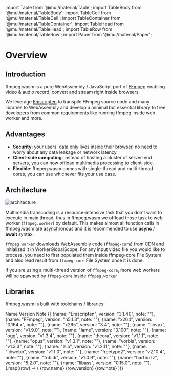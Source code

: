 import Table from '@mui/material/Table';
import TableBody from '@mui/material/TableBody';
import TableCell from '@mui/material/TableCell';
import TableContainer from '@mui/material/TableContainer';
import TableHead from '@mui/material/TableHead';
import TableRow from '@mui/material/TableRow';
import Paper from '@mui/material/Paper';

# Overview

## Introduction

ffmpeg.wasm is a pure WebAssembly / JavaScript port of [FFmpeg](https://www.ffmpeg.org/)
enabling video & audio record, convert and stream right inside browsers.

We leverage
[Emscripten](https://emscripten.org/) to transpile FFmpeg source code and many
libraries to WebAssembly and develop a minimal but essential library to free
developers from common requirements like running ffmpeg inside web worker and
more.

## Advantages

- **Security**: your users' data only lives inside their browser, no need to
    worry about any data leakage or network latency.
- **Client-side computing**: instead of hosting a cluster of server-end servers,
    you can now offload multimedia processing to client-side.
- **Flexible**: ffmpeg.wasm comes with single-thread and multi-thread cores, you
    can use whichever fits your use case.

## Architecture

![architecture](/img/ffmpegwasm-arch.png)

Multimedia transcoding is a resource-intensive task that you don't want to
execute in main thread, thus in ffmpeg.wasm we offload those task to web worker
(`ffmpeg.worker`) by default. This makes almost all function calls in ffmpeg.wasm
are asynchronous and it is recommended to use **async** / **await** syntax.

`ffmpeg.worker` downloads WebAssembly code (`ffmpeg-core`) from CDN
and initialized it in WorkerGlobalScope. For any input video file you would like
to process, you need to first populated them inside ffmpeg-core File System and
also read result from `ffmpeg-core` File System once it is done.

If you are using a multi-thread version of `ffmpeg-core`, more web workers will
be spawned by `ffmpeg-core` inside `ffmpeg.worker`

## Libraries

ffmpeg.wasm is built with toolchains / libraries:

<TableContainer>
  <Table sx={{ minWidth: 650 }} aria-label="simple table">
    <TableHead>
      <TableRow>
        <TableCell align="center">Name</TableCell>
        <TableCell align="center">Version</TableCell>
        <TableCell align="center">Note</TableCell>
      </TableRow>
    </TableHead>
    <TableBody>
      {[
        {name: "Emscripten", version: "3.1.40", note: ""},
        {name: "FFmpeg", version: "n5.1.3", note: ""},
        {name: "x264", version: "0.164.x", note: ""},
        {name: "x265", version: "3.4", note: ""},
        {name: "libvpx", version: "v1.9.0", note: ""},
        {name: "lame", version: "3.100", note: ""},
        {name: "ogg", version: "v1.3.4", note: ""},
        {name: "theora", version: "v1.1.1", note: ""},
        {name: "opus", version: "v1.3.1", note: ""},
        {name: "vorbis", version: "v1.3.3", note: ""},
        {name: "zlib", version: "v1.2.11", note: ""},
        {name: "libwebp", version: "v1.1.0", note: ""},
        {name: "freetype2", version: "v2.10.4", note: ""},
        {name: "fribidi", version: "v1.0.9", note: ""},
        {name: "harfbuzz", version: "5.2.0", note: ""},
        {name: "libass", version: "0.15.0", note: ""},
       ].map((row) => (
        <TableRow
          key={row.name}
        >
          <TableCell component="th" scope="row">
            {row.name}
          </TableCell>
          <TableCell align="center">{row.version}</TableCell>
          <TableCell align="center">{row.note}</TableCell>
        </TableRow>
      ))}
    </TableBody>
  </Table>
</TableContainer>
